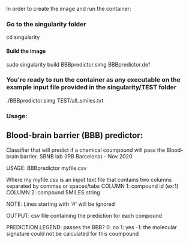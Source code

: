 In order to create the image and run the container:

### Go to the singularity folder
cd singularity

#### Build the image
sudo singularity build BBBpredictor.simg BBBpredictor.def

### You're ready to run the container as any executable on the example input file provided in the singularity/TEST folder

./BBBpredictor.simg TEST/all_smiles.txt

### Usage:

Blood-brain barrier (BBB) predictor:
------------------------------------
Classifier that will predict if a chemical coumpound will pass the Blood-brain barrier.
SBNB lab (IRB Barcelona) - Nov 2020

USAGE: BBBpredictor myfile.csv

Where my myfile.csv is an input text file that contains two columns separated by commas or spaces/tabs
COLUMN 1: compound id (ex:1)
COLUMN 2: compound SMILES string

NOTE: Lines starting with '#' will be ignored

OUTPUT: csv file containing the prediction for each compound

PREDICTION LEGEND: passes the BBB?
0: no
1: yes
-1: the molecular signature could not be calculated for this coumpound

